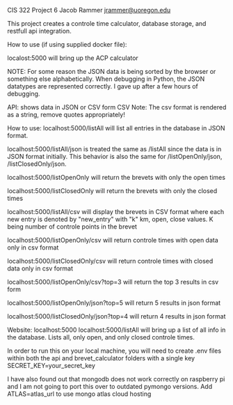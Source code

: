 CIS 322 Project 6
Jacob Rammer
jrammer@uoregon.edu


This project creates a controle time calculator, database storage, and restfull api integration.

How to use (if using supplied docker file):

localost:5000 will bring up the ACP calculator

NOTE: For some reason the JSON data is being sorted by the browser or 
something else alphabetically. When debugging in Python, the JSON datatypes 
are represented correctly. I gave up after a few hours of debugging. 

API: shows data in JSON or CSV form
CSV Note: The csv format is rendered as a string, remove quotes appropriately!

How to use: localhost:5000/listAll will list all entries in the database in JSON format.

localhost:5000/listAll/json is treated the same as /listAll since the data is in
JSON format initially. This behavior is also the same for /listOpenOnly/json, /listClosedOnly/json.

localhost:5000/listOpenOnly will return the brevets with only the open times

localhost:5000/listClosedOnly will return the brevets with only the closed times

localhost:5000/listAll/csv will display the brevets in CSV format where each new entry is denoted by "new_entry" with "k" km, open, close values. K being number of controle points in the brevet

localhost:5000/listOpenOnly/csv will return controle times with open data only in csv format

localhost:5000/listClosedOnly/csv will return controle times with closed data only in csv format

localhost:5000/listOpenOnly/csv?top=3 will return the top 3 results in csv form

localhost:5000/listOpenOnly/json?top=5 will return 5 results in json format

localhost:5000/listClosedOnly/json?top=4 will return 4 results in json format

Website: localhost:5000
localhost:5000/listAll will bring up a list of all info in the database. Lists all,
only open, and only closed controle times.

In order to run this on your local machine, you will need to
create .env files within both the api and brevet_calculator
folders with a single key SECRET_KEY=your_secret_key

I have also found out that mongodb does not work
correctly on raspberry pi and I am not going to port
this over to outdated pymongo versions.
Add ATLAS=atlas_url to use mongo atlas cloud hosting

